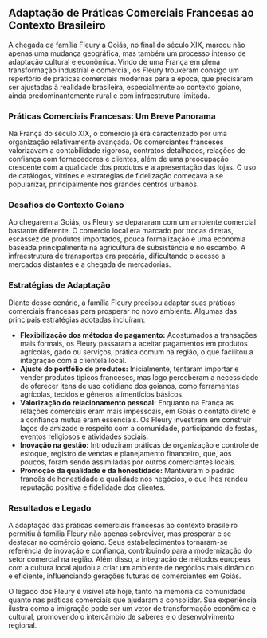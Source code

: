 ## Adaptação de Práticas Comerciais Francesas ao Contexto Brasileiro

A chegada da família Fleury a Goiás, no final do século XIX, marcou não apenas uma mudança geográfica, mas também um processo intenso de adaptação cultural e econômica. Vindo de uma França em plena transformação industrial e comercial, os Fleury trouxeram consigo um repertório de práticas comerciais modernas para a época, que precisaram ser ajustadas à realidade brasileira, especialmente ao contexto goiano, ainda predominantemente rural e com infraestrutura limitada.

### Práticas Comerciais Francesas: Um Breve Panorama

Na França do século XIX, o comércio já era caracterizado por uma organização relativamente avançada. Os comerciantes franceses valorizavam a contabilidade rigorosa, contratos detalhados, relações de confiança com fornecedores e clientes, além de uma preocupação crescente com a qualidade dos produtos e a apresentação das lojas. O uso de catálogos, vitrines e estratégias de fidelização começava a se popularizar, principalmente nos grandes centros urbanos.

### Desafios do Contexto Goiano

Ao chegarem a Goiás, os Fleury se depararam com um ambiente comercial bastante diferente. O comércio local era marcado por trocas diretas, escassez de produtos importados, pouca formalização e uma economia baseada principalmente na agricultura de subsistência e no escambo. A infraestrutura de transportes era precária, dificultando o acesso a mercados distantes e a chegada de mercadorias.

### Estratégias de Adaptação

Diante desse cenário, a família Fleury precisou adaptar suas práticas comerciais francesas para prosperar no novo ambiente. Algumas das principais estratégias adotadas incluíram:

- **Flexibilização dos métodos de pagamento:** Acostumados a transações mais formais, os Fleury passaram a aceitar pagamentos em produtos agrícolas, gado ou serviços, prática comum na região, o que facilitou a integração com a clientela local.
- **Ajuste do portfólio de produtos:** Inicialmente, tentaram importar e vender produtos típicos franceses, mas logo perceberam a necessidade de oferecer itens de uso cotidiano dos goianos, como ferramentas agrícolas, tecidos e gêneros alimentícios básicos.
- **Valorização do relacionamento pessoal:** Enquanto na França as relações comerciais eram mais impessoais, em Goiás o contato direto e a confiança mútua eram essenciais. Os Fleury investiram em construir laços de amizade e respeito com a comunidade, participando de festas, eventos religiosos e atividades sociais.
- **Inovação na gestão:** Introduziram práticas de organização e controle de estoque, registro de vendas e planejamento financeiro, que, aos poucos, foram sendo assimiladas por outros comerciantes locais.
- **Promoção da qualidade e da honestidade:** Mantiveram o padrão francês de honestidade e qualidade nos negócios, o que lhes rendeu reputação positiva e fidelidade dos clientes.

### Resultados e Legado

A adaptação das práticas comerciais francesas ao contexto brasileiro permitiu à família Fleury não apenas sobreviver, mas prosperar e se destacar no comércio goiano. Seus estabelecimentos tornaram-se referência de inovação e confiança, contribuindo para a modernização do setor comercial na região. Além disso, a integração de métodos europeus com a cultura local ajudou a criar um ambiente de negócios mais dinâmico e eficiente, influenciando gerações futuras de comerciantes em Goiás.

O legado dos Fleury é visível até hoje, tanto na memória da comunidade quanto nas práticas comerciais que ajudaram a consolidar. Sua experiência ilustra como a imigração pode ser um vetor de transformação econômica e cultural, promovendo o intercâmbio de saberes e o desenvolvimento regional.